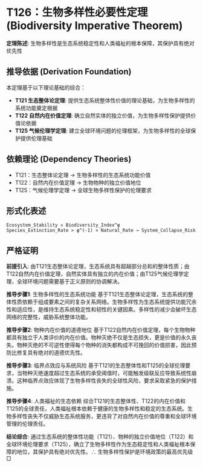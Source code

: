 # T126：生物多样性必要性定理 (Biodiversity Imperative Theorem)  

**定理陈述**: 生物多样性是生态系统稳定性和人类福祉的根本保障，其保护具有绝对优先性

## 推导依据 (Derivation Foundation)
本定理基于以下理论基础的综合：
- **T121 生态整体论定理**: 提供生态系统整体性价值的理论基础，为生物多样性的系统功能奠定根据
- **T122 自然内在价值定理**: 确立自然实体的独立价值，为生物多样性保护提供价值论依据
- **T125 气候伦理学定理**: 建立全球环境问题的伦理框架，为生物多样性的全球保护提供伦理基础

## 依赖理论 (Dependency Theories)
- T121：生态整体论定理 → 生物多样性的生态系统功能价值
- T122：自然内在价值定理 → 生物物种的独立价值地位
- T125：气候伦理学定理 → 全球生物多样性保护的伦理要求  

## 形式化表述  
```
Ecosystem_Stability ∝ Biodiversity_Index^φ  
Species_Extinction_Rate > φ^(-1) × Natural_Rate → System_Collapse_Risk  
```

## 严格证明  

**前提引入**:
由T121生态整体论定理，生态系统具有超越部分总和的整体性质；由T122自然内在价值定理，自然实体具有独立的内在价值；由T125气候伦理学定理，全球环境问题需要基于正义原则的协调解决。

**推导步骤1**: 生物多样性的生态系统功能
基于T121生态整体论定理，生态系统的整体性质依赖于组成要素之间的复杂关系网络。生物多样性为生态系统提供功能冗余性和适应性，是维持生态系统稳定性和韧性的关键因素。多样性的减少会破坏生态网络的完整性，威胁系统整体功能。

**推导步骤2**: 物种内在价值的道德地位
基于T122自然内在价值定理，每个生物物种都具有独立于人类评价的内在价值。物种灭绝不仅是生态损失，更是价值的永久丧失。物种灭绝的不可逆性使得每个物种的消失都构成不可挽回的价值损害，因此预防比修复具有绝对的道德优先性。

**推导步骤3**: 临界点效应与系统风险
基于T121的生态整体性和T125的全球伦理要求，当物种灭绝速度超过生态系统的承受阈值时，可能触发级联反应导致系统性崩溃。这种临界点效应体现了生物多样性丧失的全球性风险，要求采取紧急的保护措施。

**推导步骤4**: 人类福祉的生态依赖
综合T121的生态整体性、T122的内在价值和T125的全球责任，人类福祉根本依赖于健康的生物多样性和稳定的生态系统。生物多样性丧失不仅威胁生态系统服务，更违背了对自然内在价值的尊重和全球环境管理的伦理责任。

**结论综合**:
通过生态系统的整体性功能（T121）、物种的独立价值地位（T122）和全球环境伦理要求（T125），确立了生物多样性作为生态稳定性和人类福祉根本保障的地位，其保护具有绝对优先性。∴ 生物多样性保护是环境政策的最高优先级 □  